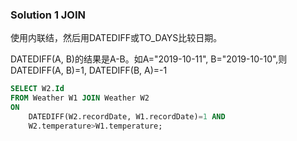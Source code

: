 ### Solution 1 JOIN

使用内联结，然后用DATEDIFF或TO_DAYS比较日期。

DATEDIFF(A, B)的结果是A-B。如A="2019-10-11", B="2019-10-10",则DATEDIFF(A, B)=1, DATEDIFF(B, A)=-1

```sql
SELECT W2.Id
FROM Weather W1 JOIN Weather W2
ON
    DATEDIFF(W2.recordDate, W1.recordDate)=1 AND
    W2.temperature>W1.temperature;
```

